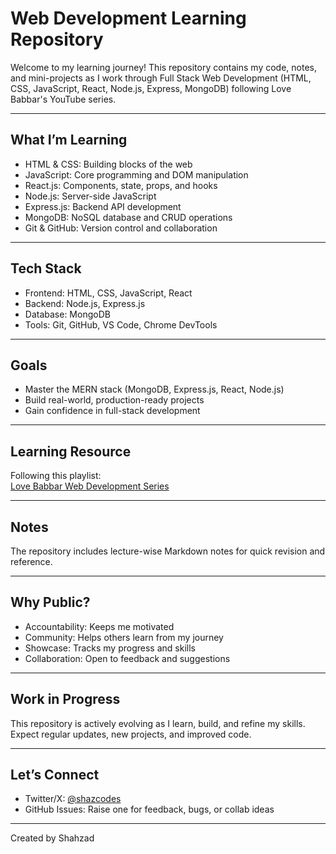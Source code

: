 # Web Development Learning Repository

Welcome to my learning journey! This repository contains my code, notes, and mini-projects as I work through Full Stack Web Development (HTML, CSS, JavaScript, React, Node.js, Express, MongoDB) following Love Babbar's YouTube series.

---

## What I’m Learning

- HTML & CSS: Building blocks of the web  
- JavaScript: Core programming and DOM manipulation  
- React.js: Components, state, props, and hooks  
- Node.js: Server-side JavaScript  
- Express.js: Backend API development  
- MongoDB: NoSQL database and CRUD operations  
- Git & GitHub: Version control and collaboration  

---

## Tech Stack

- Frontend: HTML, CSS, JavaScript, React  
- Backend: Node.js, Express.js  
- Database: MongoDB  
- Tools: Git, GitHub, VS Code, Chrome DevTools  

---

## Goals

- Master the MERN stack (MongoDB, Express.js, React, Node.js)  
- Build real-world, production-ready projects  
- Gain confidence in full-stack development  

---

## Learning Resource

Following this playlist:  
[Love Babbar Web Development Series](https://www.youtube.com/playlist?list=PLDzeHZWIZsTo0wSBcg4-NMIbC0L8evLrD)

---

## Notes

The repository includes lecture-wise Markdown notes for quick revision and reference.

---

## Why Public?

- Accountability: Keeps me motivated  
- Community: Helps others learn from my journey  
- Showcase: Tracks my progress and skills  
- Collaboration: Open to feedback and suggestions  

---

## Work in Progress

This repository is actively evolving as I learn, build, and refine my skills. Expect regular updates, new projects, and improved code.

---

## Let’s Connect

- Twitter/X: [@shazcodes](https://twitter.com/shazcodes)  
- GitHub Issues: Raise one for feedback, bugs, or collab ideas

---

Created by Shahzad

